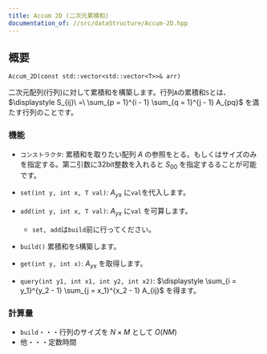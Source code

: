 ```yaml
---
title: Accum 2D (二次元累積和)
documentation_of: //src/dataStructure/Accum-2D.hpp
---
```


## 概要
```
Accum_2D(const std::vector<std::vector<T>>& arr)
```

二次元配列(行列)に対して累積和を構築します。行列`A`の累積和`S`とは、 $\displaystyle S_{ij}\ =\ \sum_{p = 1}^{i - 1} \sum_{q = 1}^{j - 1} A_{pq}$ を満たす行列のことです。


### 機能
* `コンストラクタ`: 累積和を取りたい配列 $A$ の参照をとる。もしくはサイズのみを指定する。第二引数に32bit整数を入れると $S_{00}$ を指定するることが可能です。

* `set(int y, int x, T val)`: $A_{yx}$ に`val`を代入します。

* `add(int y, int x, T val)`: $A_{yx}$ に`val` を可算します。

  * `set, add`は`build`前に行ってください。
 
* `build()` 累積和を`S`構築します。

* `get(int y, int x)`: $A_{yx}$ を取得します。

* `query(int y1, int x1, int y2, int x2)`: $\displaystyle \sum_{i = y_1}^{y_2 - 1} \sum_{j = x_1}^{x_2 - 1} A_{ij}$ を得ます。


### 計算量
* `build`・・・行列のサイズを $N \times M$ として $O(NM)$
* 他・・・定数時間
